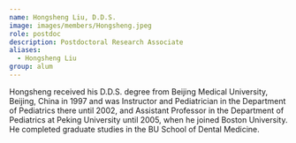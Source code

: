 ```yaml
---
name: Hongsheng Liu, D.D.S.
image: images/members/Hongsheng.jpeg
role: postdoc
description: Postdoctoral Research Associate
aliases:
  - Hongsheng Liu
group: alum
---
```


Hongsheng received his D.D.S. degree from Beijing Medical University, Beijing, China in 1997 and was Instructor and Pediatrician in the Department of Pediatrics there until 2002, and Assistant Professor in the Department of Pediatrics at Peking University until 2005, when he joined Boston University. He completed graduate studies in the BU School of Dental Medicine.
